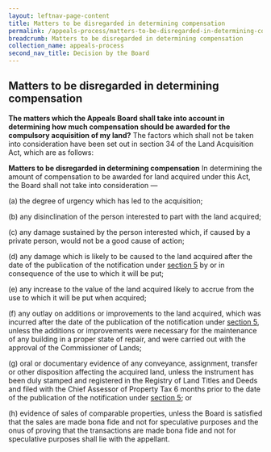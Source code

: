 ```yaml
---
layout: leftnav-page-content
title: Matters to be disregarded in determining compensation
permalink: /appeals-process/matters-to-be-disregarded-in-determining-compensation/
breadcrumb: Matters to be disregarded in determining compensation
collection_name: appeals-process
second_nav_title: Decision by the Board 
---
```


Matters to be disregarded in determining compensation
---

**The matters which the Appeals Board shall take into account in determining how much compensation should be awarded for the compulsory acquisition of my land?**
The factors which shall not be taken into consideration have been set out in section 34 of the Land Acquisition Act, which are as follows:

**Matters to be disregarded in determining compensation**
In determining the amount of compensation to be awarded for land acquired under this Act, the Board shall not take into consideration —

(a) the degree of urgency which has led to the acquisition;

(b) any disinclination of the person interested to part with the land acquired;

(c) any damage sustained by the person interested which, if caused by a private person, would not be a good cause of action;

(d) any damage which is likely to be caused to the land acquired after the date of the publication of the notification under [section 5](https://sso.agc.gov.sg/Act/LAA1966?ProvIds=pr5-#pr5-) by or in consequence of the use to which it will be put;

(e) any increase to the value of the land acquired likely to accrue from the use to which it will be put when acquired;

(f) any outlay on additions or improvements to the land acquired, which was incurred after the date of the publication of the notification under [section 5](https://sso.agc.gov.sg/Act/LAA1966?ProvIds=pr5-#pr5-), unless the additions or improvements were necessary for the maintenance of any building in a proper state of repair, and were carried out with the approval of the Commissioner of Lands;
 
(g) oral or documentary evidence of any conveyance, assignment, transfer or other disposition affecting the acquired land, unless the instrument has been duly stamped and registered in the Registry of Land Titles and Deeds and filed with the Chief Assessor of Property Tax 6 months prior to the date of the publication of the notification under [section 5]( https://sso.agc.gov.sg/Act/LAA1966?ProvIds=pr5-#pr5-); or

(h) evidence of sales of comparable properties, unless the Board is satisfied that the sales are made bona fide and not for speculative purposes and the onus of proving that the transactions are made bona fide and not for speculative purposes shall lie with the appellant.
